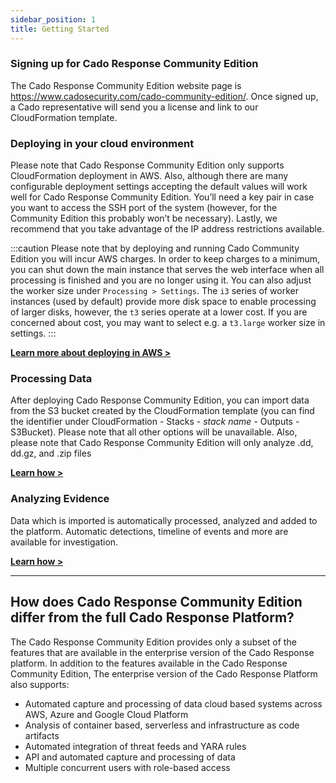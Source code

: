 ```yaml
---
sidebar_position: 1
title: Getting Started
---
```



### Signing up for Cado Response Community Edition
The Cado Response Community Edition website page is https://www.cadosecurity.com/cado-community-edition/. Once signed up, a Cado representative will send you a license and link to our CloudFormation template.


### Deploying in your cloud environment
Please note that Cado Response Community Edition only supports CloudFormation deployment in AWS. Also, although there are many configurable deployment settings accepting the default values will work well for Cado Response Community Edition. You’ll need a key pair in case you want to access the SSH port of the system (however, for the Community Edition this probably won’t be necessary). Lastly, we recommend that you take advantage of the IP address restrictions available.

:::caution 
Please note that by deploying and running Cado Community Edition you will incur AWS charges. In order to keep charges to a minimum, you can shut down the main instance that serves the web interface when all processing is finished and you are no longer using it. You can also adjust the worker size under `Processing > Settings`. The `i3` series of worker instances (used by default) provide more disk space to enable processing of larger disks, however, the `t3` series operate at a lower cost. If you are concerned about cost, you may want to select e.g. a `t3.large` worker size in settings.
:::

**[Learn more about deploying in AWS >](/cado-response/getting-started/deploy/aws-deploy)**


### Processing Data
After deploying Cado Response Community Edition,  you can import data from the S3 bucket created by the CloudFormation template (you can find the identifier under CloudFormation - Stacks - *stack name* - Outputs - S3Bucket). Please note that all other options will be unavailable. Also, please note that Cado Response Community Edition will only analyze .dd, dd.gz, and .zip files

**[Learn how >](/cado-response/importing-data/importing)**

### Analyzing Evidence
Data which is imported is automatically processed, analyzed and added to the platform.  Automatic detections, timeline of events and more are available for investigation.

**[Learn how >](/cado-response/investigating/investigate)**

---------

## How does Cado Response Community Edition differ from the full Cado Response Platform?
The Cado Response Community Edition provides only a subset of the features that are available in the enterprise version of the Cado Response platform.
In addition to the features available in the Cado Response Community Edition, The enterprise version of the Cado Response Platform also supports:

- Automated capture and processing of data cloud based systems across AWS, Azure and Google Cloud Platform
- Analysis of container based, serverless and infrastructure as code artifacts
- Automated integration of threat feeds and YARA rules
- API and automated capture and processing of data
- Multiple concurrent users with role-based access

